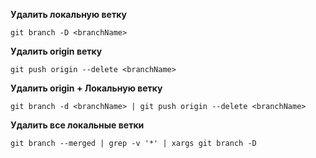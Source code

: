 **Удалить локальную ветку**<br/>
```
git branch -D <branchName>
```

**Удалить origin ветку**<br/>
```
git push origin --delete <branchName>
```

**Удалить origin + Локальную ветку**<br/>
```
git branch -d <branchName> | git push origin --delete <branchName>
```

**Удалить все локальные ветки**<br/>
```
git branch --merged | grep -v '*' | xargs git branch -D
```
